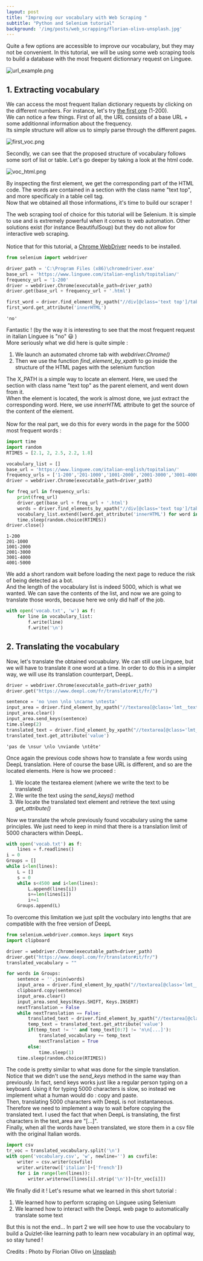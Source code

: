 ```yaml
---
layout: post
title: "Improving our vocabulary with Web Scraping "
subtitle: "Python and Selenium tutorial"
background: '/img/posts/web_scrapping/florian-olivo-unsplash.jpg'
---
```



Quite a few options are accessible to improve our vocabulary, but they may not be convenient. In this tutorial, we will be using some web scraping tools to build a database with the most frequent dictionnary request on Linguee. 

![url_example.png](\img\posts\web_scrapping\url_example.png)

## 1. Extracting vocabulary

We can access the most frequent Italian dictionary requests by clicking on the different numbers. For instance, let's try [the first one](https://www.linguee.com/italian-english/topitalian/1-200.html) (1-200). \
We can notice a few things. First of all, the URL consists of a base URL + some additionnal information about the frequency. \
Its simple structure will allow us to simply parse through the different pages. 

![first_voc.png](\img\posts\web_scrapping\first_voc.png)

Secondly, we can see that the proposed structure of vocabulary follows some sort of list or table. Let's go deeper by taking a look at the html code.

![voc_html.png](\img\posts\web_scrapping\voc_html.png)

By inspecting the first element, we get the corresponding part of the HTML code. The words are contained in a section with the class name "text top", and more specificaly in a table cell tag. \
Now that we obtained all those informations, it's time to build our scraper !

The web scraping tool of choice for this tutorial will be Selenium. It is simple to use and is extremely powerful when it comes to web automation. Other solutions exist (for instance BeautifulSoup) but they do not allow for interactive web scraping. \
\
Notice that for this tutorial, a [Chrome WebDriver](https://chromedriver.chromium.org/) needs to be installed.


```python
from selenium import webdriver

driver_path = 'C:\Program Files (x86)\chromedriver.exe'
base_url = 'https://www.linguee.com/italian-english/topitalian/'
frequency_url = '1-200'
driver = webdriver.Chrome(executable_path=driver_path)
driver.get(base_url + frequency_url + '.html')

first_word = driver.find_element_by_xpath("//div[@class='text top']/table/tbody/tr/td/a")
first_word.get_attribute('innerHTML')
```




    'no'



Fantastic ! (by the way it is interesting to see that the most frequent request in italian Linguee is "no" 😃 ) \
More seriously what we did here is quite simple : 
1. We launch an automated chrome tab with *webdriver.Chrome()*
2. Then we use the function *find_element_by_xpath* to go inside the structure of the HTML pages with the selenium function

The X_PATH is a simple way to locate an element. Here, we used the section with class name "text top" as the parent element, and went down from it. \
When the element is located, the work is almost done, we just extract the corresponding word. Here, we use *innerHTML* attribute to get the source of the content of the element. \
\
Now for the real part, we do this for every words in the page for the 5000 most frequent words :


```python
import time
import random
RTIMES = [2.1, 2, 2.5, 2.2, 1.8]

vocabulary_list = []
base_url = 'https://www.linguee.com/italian-english/topitalian/'
frequency_urls = ['1-200','201-1000','1001-2000','2001-3000','3001-4000','4001-5000']
driver = webdriver.Chrome(executable_path=driver_path)

for freq_url in frequency_urls:
    print(freq_url)
    driver.get(base_url + freq_url + '.html')
    words = driver.find_elements_by_xpath("//div[@class='text top']/table/tbody/tr/td/a")
    vocabulary_list.extend([word.get_attribute('innerHTML') for word in words])
    time.sleep(random.choice(RTIMES))
driver.close()
```

    1-200
    201-1000
    1001-2000
    2001-3000
    3001-4000
    4001-5000
    

We add a short random wait before loading the next page to reduce the risk of being detected as a bot.\
And the length of the vocabulary list is indeed 5000, which is what we wanted. We can save the contents of the list, and now we are going to translate those words, because here we only did half of the job.


```python
with open('vocab.txt', 'w') as f:
    for line in vocabulary_list:
        f.write(line)
        f.write('\n')
```

## 2. Translating the vocabulary

Now, let's translate the obtained vocuabulary. We can still use Linguee, but we will have to translate it one word at a time. In order to do this in a simpler way, we will use its translation counterpart, DeepL.


```python
driver = webdriver.Chrome(executable_path=driver_path)
driver.get("https://www.deepl.com/fr/translator#it/fr/")

sentence = 'no \nen \nlo \ncarne \ntesta'
input_area = driver.find_element_by_xpath("//textarea[@class='lmt__textarea lmt__source_textarea lmt__textarea_base_style']")
input_area.clear()
input_area.send_keys(sentence)
time.sleep(2)
translated_text = driver.find_element_by_xpath("//textarea[@class='lmt__textarea lmt__target_textarea lmt__textarea_base_style']")
translated_text.get_attribute('value')
```




    'pas de \nsur \nlo \nviande \ntête'



Once again the previous code shows how to translate a few words using DeepL translation. Here of course the base URL is different, and so are the located elements. Here is how we proceed :
1. We locate the textarea element (where we write the text to be translated)
2. We write the text using the *send_keys()* method
3. We locate the translated text element and retrieve the text using *get_attribute()*

Now we translate the whole previously found vocabulary using the same principles. We just need to keep in mind that there is a translation limit of 5000 characters within DeepL.


```python
with open('vocab.txt') as f:
    lines = f.readlines()
i = 0
Groups = []
while i<len(lines):
    L = []
    s = 0
    while s<4500 and i<len(lines):
        L.append(lines[i])
        s+=len(lines[i])
        i+=1
    Groups.append(L)
```

To overcome this limitation we just split the vocbulary into lengths that are compatible with the free version of DeepL


```python
from selenium.webdriver.common.keys import Keys
import clipboard

driver = webdriver.Chrome(executable_path=driver_path)
driver.get("https://www.deepl.com/fr/translator#it/fr/")
translated_vocabulary = ""

for words in Groups:
    sentence = ''.join(words)
    input_area = driver.find_element_by_xpath("//textarea[@class='lmt__textarea lmt__source_textarea lmt__textarea_base_style']")
    clipboard.copy(sentence)
    input_area.clear()
    input_area.send_keys(Keys.SHIFT, Keys.INSERT)
    nextTranslation = False
    while nextTranslation == False:
        translated_text = driver.find_element_by_xpath("//textarea[@class='lmt__textarea lmt__target_textarea lmt__textarea_base_style']")
        temp_text = translated_text.get_attribute('value')
        if(temp_text != '' and temp_text[0:7] != 'n\n[...]'):
            translated_vocabulary += temp_text
            nextTranslation = True
        else:
            time.sleep(1)
    time.sleep(random.choice(RTIMES))
```

The code is pretty similar to what was done for the simple translation. Notice that we didn't use the *send_keys* method in the same way than previously. In fact, send keys works just like a regular person typing on a keyboard. Using it for typing 5000 characters is slow, so instead we implement what a human would do : copy and paste. \
Then, translating 5000 characters with DeepL is not instantaneous. Therefore we need to implement a way to wait before copying the translated text. I used the fact that when DeepL is translating, the first characters in the text_area are "[...]". \
Finally, when all the words have been translated, we store them in a csv file with the original Italian words.


```python
import csv
tr_voc = translated_vocabulary.split('\n')
with open('vocabulary.csv', 'w', newline='') as csvfile:
    writer = csv.writer(csvfile)
    writer.writerow(['italian']+['french'])
    for i in range(len(lines)):
        writer.writerow([lines[i].strip('\n')]+[tr_voc[i]])
```

We finally did it ! 
Let's resume what we learned in this short tutorial :
1. We learned how to perform scraping on Linguee using Selenium
2. We learned how to interact with the DeepL web page to automatically translate some text

But this is not the end... In part 2 we will see how to use the vocabulary to build a Quizlet-like learning path to learn new vocabulary in an optimal way, so stay tuned !

Credits : Photo by Florian Olivo on [Unsplash](https://https://unsplash.com/)
